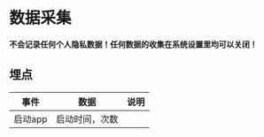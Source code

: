 # 数据采集

**不会记录任何个人隐私数据！任何数据的收集在系统设置里均可以关闭！**

## 埋点

| 事件 | 数据 | 说明 |
| - | - | - |
| 启动app | 启动时间，次数 |  |
